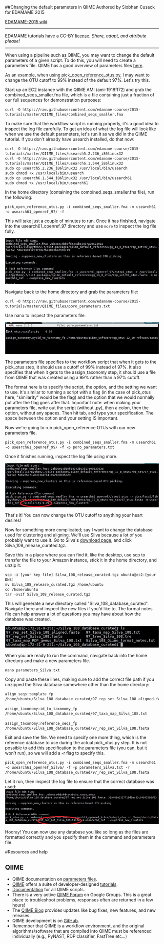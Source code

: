 ##Changing the default parameters in QIIME
Authored by Siobhan Cusack for EDAMAME 2015

[EDAMAME-2015 wiki](https://github.com/edamame-course/2015-tutorials/wiki)

***
EDAMAME tutorials have a CC-BY [license](https://github.com/edamame-course/2015-tutorials/blob/master/LICENSE.md). _Share, adapt, and attribute please!_
***

When using a pipeline such as QIIME, you may want to change the default parameters of a given script. To do this, you will need to create a parameters file. QIIME has a good overview of parameters files [here](http://qiime.org/documentation/qiime_parameters_files.html).

As an example, when using [pick_open_reference_otus.py](http://qiime.org/scripts/pick_open_reference_otus.html), I may want to change the OTU cutoff to 99% instead of the default 97%. Let's try this.

Start up an EC2 instance with the QIIME AMI (ami-1918ff72) and grab the combined_seqs_smaller.fna file, which is a file containing just a fraction of our full sequences for demonstration purposes:

```
curl -O https://raw.githubusercontent.com/edamame-course/2015-tutorials/master/QIIME_files/combined_seqs_smaller.fna

```

To make sure that the workflow script is running properly, it's a good idea to inspect the log file carefully. To get an idea of what the log file will look like when we use the default parameters, let's run it as we did in the QIIME tutorial.
If you don't already have usearch installed, do that now:
```
curl -O https://raw.githubusercontent.com/edamame-course/2015-tutorials/master/QIIME_files/usearch5.2.236_i86linux32
curl -O https://raw.githubusercontent.com/edamame-course/2015-tutorials/master/QIIME_files/usearch6.1.544_i86linux32
sudo cp usearch5.2.236_i86linux32 /usr/local/bin/usearch
sudo chmod +x /usr/local/bin/usearch
sudo cp usearch6.1.544_i86linux32 /usr/local/bin/usearch61
sudo chmod +x /usr/local/bin/usearch61
```
In the home directory (containing the combined_seqs_smaller.fna file), run the following:

```
pick_open_reference_otus.py -i combined_seqs_smaller.fna -m usearch61 -o usearch61_openref_97/ -f

```
This will take just a couple of minutes to run. Once it has finished, navigate into the usearch61_openref_97 directory and use ```more``` to inspect the log file fully.

![img1](../img/similarity_97.jpg)

Navigate back to the home directory and grab the parameters file:
```
curl -O https://raw.githubusercontent.com/edamame-course/2015-tutorials/master/QIIME_files/poro_parameters.txt
```
Use nano to inspect the parameters file.

![img2](../img/parameters.jpg)

The parameters file specifies to the workflow script that when it gets to the pick_otus step, it should use a cutoff of 99% instead of 97%. It also specifies that when it gets to the assign_taxonomy step, it should use a file from QIIME that was created using a 99% rather than a 97% cutoff. 

The format here is to specify the script, the option, and the setting we want to use. It's similar to running a script with a flag (in the case of pick_otus here, "similarity" would be the flag) and the option that we would normally put after the flag goes after that. Important note: when making your parameters file, write out the script (without .py), then a colon, then the option, without any spaces. Then hit tab, and type your specification. The space between the option and your setting IS important.

Now we're going to run pick_open_reference OTUs with our new parameters file.  

```
pick_open_reference_otus.py -i combined_seqs_smaller.fna -m usearch61 -o usearch61_openref_99/ -f -p poro_parameters.txt
```
Once it finishes running, inspect the log file using more. 

![img3](../img/similarity_99.jpg)

That's it! You can now change the OTU cutoff to anything your heart desires!


Now for something more complicated; say I want to change the database used for clustering and aligning. We'll use Silva because a lot of you probably want to use it.
Go to Silva's [download page](http://www.arb-silva.de/no_cache/download/archive/qiime/), and click Silva_108_release_curated.tgz.

Save this in a place where you can find it, like the desktop, use scp to transfer the file to your Amazon instance, stick it in the home directory, and unzip it:

```
scp -i [your key file] Silva_108_release_curated.tgz ubuntu@ec2-[your DNS]
mv Silva_108_release_curated.tgz /home/ubuntu
cd /home/ubuntu
tar -xvzf Silva_108_release_curated.tgz

```
This will generate a new directory called "Silva_108_database_curated". Navigate there and inspect the new files if you'd like to. The format notes file can help answer a lot of questions you may have about how the database was created.

![img5](../img/silva_unzipped.jpg)

When you are ready to run the command, navigate back into the home directory and make a new parameters file.

```
nano parameters_Silva.txt
```
Copy and paste these lines, making sure to add the correct file path if you unzipped the Silva database somewhere other than the home directory:

```
align_seqs:template_fp    /home/ubuntu/Silva_108_database_curated/97_rep_set_Silva_108_aligned.fasta 

assign_taxonomy:id_to_taxonomy_fp   /home/ubuntu/Silva_108_database_curated/97_taxa_map_Silva_108.txt

assign_taxonomy:reference_seqs_fp   /home/ubuntu/Silva_108_database_curated/97_rep_set_Silva_108.fasta

```
Exit and save the file. We need to specify one more thing, which is the reference database to use during the actual pick_otus.py step. It is not possible to add this specification to the parameters file (you can, but it won't run), so we will add a -r flag to specify this.

```
pick_open_reference_otus.py -i combined_seqs_smaller.fna -m usearch61 -o usearch61_openref_Silva/ -f -p parameters_Silva.txt -r /home/ubuntu/Silva_108_database_curated/97_rep_set_Silva_108.fasta 

```
Let it run, then inspect the log file to ensure that the correct database was used:
![img4](../img/silva2.jpg)

Hooray! You can now use any database you like so long as the files are formatted correctly and you specify them in the command and parameters file.

#Resources and help
## QIIME
  - QIIME documentation on [parameters files](http://qiime.org/documentation/qiime_parameters_files.html).
  - [QIIME](qiime.org) offers a suite of developer-designed [tutorials](http://www.qiime.org/tutorials/tutorial.html).
  - [Documentation](http://www.qiime.org/scripts/index.html) for all QIIME scripts.
  - There is a very active [QIIME Forum](https://groups.google.com/forum/#!forum/qiime-forum) on Google Groups.  This is a great place to troubleshoot problems, responses often are returned in a few hours!
  - The [QIIME Blog](http://qiime.wordpress.com/) provides updates like bug fixes, new features, and new releases.
  - QIIME development is on [GitHub](https://github.com/biocore/qiime).
  - Remember that QIIME is a workflow environment, and the original algorithms/software that are compiled into QIIME must be referenced individually (e.g., PyNAST, RDP classifier, FastTree etc...)



